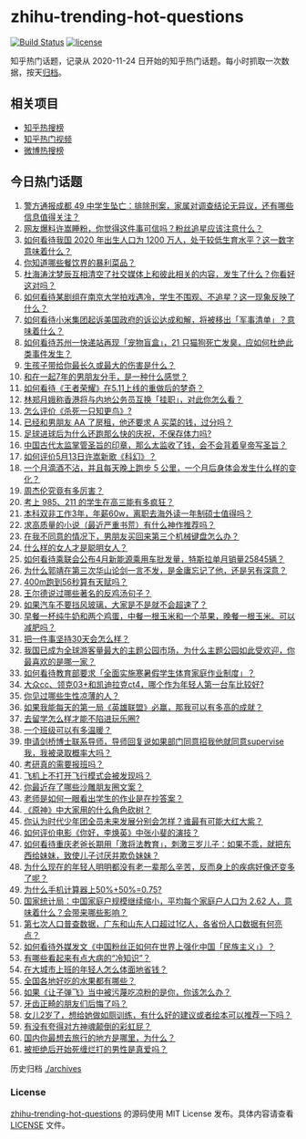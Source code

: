 # zhihu-trending-hot-questions

[![Build Status](https://github.com/justjavac/zhihu-trending-hot-questions/workflows/ci/badge.svg?branch=master)](https://github.com/justjavac/zhihu-trending-hot-questions/actions)
[![license](https://img.shields.io/github/license/justjavac/zhihu-trending-hot-questions)](https://github.com/justjavac/zhihu-trending-hot-questions/blob/master/LICENSE)

知乎热门话题，记录从 2020-11-24 日开始的知乎热门话题。每小时抓取一次数据，按天[归档](./archives)。

## 相关项目

- [知乎热搜榜](https://github.com/justjavac/zhihu-trending-top-search)
- [知乎热门视频](https://github.com/justjavac/zhihu-trending-hot-video)
- [微博热搜榜](https://github.com/justjavac/weibo-trending-hot-search)

## 今日热门话题

<!-- BEGIN -->
<!-- 最后更新时间 Thu May 13 2021 04:02:13 GMT+0800 (China Standard Time) -->

1. [警方通报成都 49
   中学生坠亡：排除刑案，家属对调查结论无异议，还有哪些信息值得关注？](https://www.zhihu.com/question/458909971)
2. [网友爆料许嵩睡粉，你觉得这件事可信吗？粉丝追星应该注意什么？](https://www.zhihu.com/question/459044865)
3. [如何看待我国 2020 年出生人口为 1200
   万人，处于较低生育水平？这一数字意味着什么？](https://www.zhihu.com/question/458828004)
4. [你知道哪些餐饮界的暴利菜品？](https://www.zhihu.com/question/430100068)
5. [杜海涛沈梦辰互相清空了社交媒体上和彼此相关的内容，发生了什么？你看好这对吗？](https://www.zhihu.com/question/459091147)
6. [如何看待某剧组在南京大学拍戏遇冷，学生不围观、不追星？这一现象反映了什么？](https://www.zhihu.com/question/458770659)
7. [如何看待小米集团起诉美国政府的诉讼达成和解，将被移出「军事清单」？意味着什么？](https://www.zhihu.com/question/459013673)
8. [如何看待苏州一快递站再现「宠物盲盒」，21
   只猫狗死亡发臭，应如何杜绝此类事件发生？](https://www.zhihu.com/question/459005393)
9. [生孩子带给你最长久或最大的伤害是什么？](https://www.zhihu.com/question/458813300)
10. [和在一起7年的男朋友分手，是一种什么感觉？](https://www.zhihu.com/question/311800723)
11. [如何看待《王者荣耀》在5.11上线的重做后的梦奇？](https://www.zhihu.com/question/458854022)
12. [林郑月娥称香港将与内地公务员互换「挂职」，对此你怎么看？](https://www.zhihu.com/question/458804652)
13. [怎么评价《杀死一只知更鸟》?](https://www.zhihu.com/question/279914409)
14. [已经和男朋友 AA 了房租，他还要求 A 买菜的钱，过分吗？](https://www.zhihu.com/question/453271533)
15. [足球进球后为什么还跑那么快的庆祝，不保存体力吗?](https://www.zhihu.com/question/458226019)
16. [中国古代太监掌管圣旨的印章，那么太监收了钱，会不会背着皇帝写圣旨？](https://www.zhihu.com/question/455745711)
17. [如何评价5月13日许嵩新歌《科幻》？](https://www.zhihu.com/question/459126468)
18. [一个月滴酒不沾，并且每天晚上跑步 5
    公里，一个月后身体会发生什么样的变化？](https://www.zhihu.com/question/405285583)
19. [周杰伦究竟有多厉害？](https://www.zhihu.com/question/284816654)
20. [考上 985、211 的学生在高三能有多疯狂？](https://www.zhihu.com/question/336622881)
21. [本科双非工作3年，年薪60w，离职去海外读一年制硕士值得吗？](https://www.zhihu.com/question/458347661)
22. [求高质量的小说（最近严重书荒）有什么神作推荐吗？](https://www.zhihu.com/question/345478198)
23. [在我不同意的情况下，男朋友买回来第三个机械键盘怎么办？](https://www.zhihu.com/question/454654781)
24. [什么样的女人才是聪明女人？](https://www.zhihu.com/question/31502344)
25. [如何看待乘联会公布4月新能源乘用车批发量，特斯拉单月销量25845辆？](https://www.zhihu.com/question/458877707)
26. [为什么郭靖在第三次华山论剑一言不发，是金庸忘记了他，还是另有深意？](https://www.zhihu.com/question/21249025)
27. [400m跑到56秒算有天赋吗？](https://www.zhihu.com/question/455941157)
28. [王尔德说过哪些著名的反鸡汤句子？](https://www.zhihu.com/question/352930521)
29. [如果汽车不要挡风玻璃，大家是不是就不会超速了？](https://www.zhihu.com/question/453038354)
30. [早餐一杯纯牛奶和两个鸡蛋，中餐一根玉米和一个苹果，晚餐一根玉米。可以减肥吗？](https://www.zhihu.com/question/449869703)
31. [把一件事坚持30天会怎么样？](https://www.zhihu.com/question/445399418)
32. [我国已成为全球游客量最大的主题公园市场，为什么主题公园如此受欢迎，你最喜欢的是哪一家？](https://www.zhihu.com/question/458193805)
33. [如何看待教育部要求「全面实施寒暑假学生体育家庭作业制度」？](https://www.zhihu.com/question/458819623)
34. [大众cc、领克03+和凯迪拉克ct4，哪个作为年轻人第一台车比较好?](https://www.zhihu.com/question/386263270)
35. [你见过哪些生性凉薄的人？](https://www.zhihu.com/question/429319229)
36. [如果我能每天的第一局《英雄联盟》必赢，那我可以有多高的成就？](https://www.zhihu.com/question/453307486)
37. [去留学怎么样才能不陷进玩乐圈?](https://www.zhihu.com/question/455259235)
38. [一个班级可以有多温暖？](https://www.zhihu.com/question/318128959)
39. [申请剑桥博士联系导师，导师回复说如果部门同意招我他就同意supervise我，我被录取概率大吗？](https://www.zhihu.com/question/458531364)
40. [考研真的需要报班吗？](https://www.zhihu.com/question/313929839)
41. [飞机上不打开飞行模式会被发现吗？](https://www.zhihu.com/question/448267257)
42. [你最近存了哪些沙雕朋友圈文案？](https://www.zhihu.com/question/454044987)
43. [老师是如何一眼看出学生的作业是在抄答案？](https://www.zhihu.com/question/446221874)
44. [《原神》中大家用的什么角色砍树？](https://www.zhihu.com/question/457105267)
45. [你认为时代少年团全员未来发展分别会怎样？谁最有可能大红大紫？](https://www.zhihu.com/question/457302819)
46. [如何评价电影《你好，李焕英》中张小斐的演技？](https://www.zhihu.com/question/444445938)
47. [如何看待重庆老爸长期用「激将法教育」，刺激三岁儿子：如果不乖，就把东西给妹妹，致使儿子讨厌并欺负妹妹？](https://www.zhihu.com/question/458830152)
48. [为什么现在的年轻人明明都没有老一辈那么辛苦，反而身上的疾病好像还变多了呢？](https://www.zhihu.com/question/458382123)
49. [为什么手机计算器上50%+50%=0.75?](https://www.zhihu.com/question/453500291)
50. [国家统计局：中国家庭户规模继续缩小，平均每个家庭户人口为 2.62
    人，意味着什么？会带来哪些影响？](https://www.zhihu.com/question/458817764)
51. [第七次人口普查数据，广东和山东人口超过1亿人，各省份人口数据有何亮点？](https://www.zhihu.com/question/458855355)
52. [如何看待外媒发文《中国粉丝正如何在世界上强化中国「民族主义」》？](https://www.zhihu.com/question/458741420)
53. [有哪些看起来有点大病的“冷知识”？](https://www.zhihu.com/question/458360832)
54. [在大城市上班的年轻人怎么体面地省钱？](https://www.zhihu.com/question/420243795)
55. [全国各地好吃的水果都有哪些？](https://www.zhihu.com/question/396304597)
56. [如果《让子弹飞》当中被污蔑吃凉粉的是你，你该怎么办？](https://www.zhihu.com/question/333769627)
57. [牙齿正畸的朋友们后悔了吗？](https://www.zhihu.com/question/308980503)
58. [女儿2岁了，想给她做如厕训练，有什么好的建议或者绘本可以推荐一下吗？](https://www.zhihu.com/question/458367044)
59. [有没有夸得对方神魂颠倒的彩虹屁？](https://www.zhihu.com/question/425102721)
60. [国内你最想去旅行的地方是哪里，为什么？](https://www.zhihu.com/question/430741673)
61. [被拒绝后开始死缠烂打的男性是真爱吗？](https://www.zhihu.com/question/27019446)

<!-- END -->

历史归档 [./archives](./archives)

### License

[zhihu-trending-hot-questions](https://github.com/justjavac/zhihu-trending-hot-questions)
的源码使用 MIT License 发布。具体内容请查看 [LICENSE](./LICENSE) 文件。
